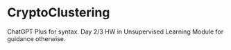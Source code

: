# CryptoClustering

ChatGPT Plus for syntax. Day 2/3 HW in Unsupervised Learning Module for guidance otherwise.
